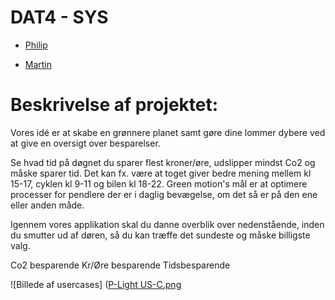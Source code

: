 # DAT4 - SYS

- [Philip](https://github.com/PhilipHatley)
* [Martin](https://github.com/martinthuren)


# Beskrivelse af projektet: 

Vores idé er at skabe en grønnere planet samt gøre dine lommer dybere ved at give en oversigt over besparelser. 

Se hvad tid på døgnet du sparer flest kroner/øre, udslipper mindst Co2 og måske sparer tid. Det kan fx. være at toget giver bedre mening mellem kl 15-17, cyklen kl 9-11 og bilen kl 18-22. 
Green motion's mål er at optimere processer for pendlere der er i daglig bevægelse, om det så er på den ene eller anden måde. 

Igennem vores applikation skal du danne overblik over nedenstående, inden du smutter ud af døren, så du kan træffe det sundeste og måske billigste valg. 


Co2 besparende 
Kr/Øre besparende 
Tidsbesparende



![Billede af usercases] ([P-Light US-C.png](https://github.com/PhilipHatley/Sys-UP-Light/blob/main/UP-Light%20US-C.png?raw=true)



